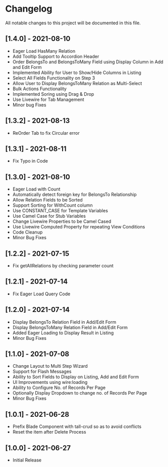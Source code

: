 # Changelog
All notable changes to this project will be documented in this file.

## [1.4.0] - 2021-08-10
- Eager Load HasMany Relation
- Add Tooltip Support to Accordion Header
- Order BelongsTo and BelongsToMany Field using Display Column in Add and Edit Form
- Implemented Ability for User to Show/Hide Columns in Listing
- Select All Fields Functionality on Step 3
- Allow User to Display BelongsToMany Relation as Multi-Select
- Bulk Actions Functionality
- Implemented Soring using Drag & Drop
- Use Livewire for Tab Management
- Minor bug Fixes

## [1.3.2] - 2021-08-13
- ReOrder Tab to fix Circular error

## [1.3.1] - 2021-08-11
- Fix Typo in Code

## [1.3.0] - 2021-08-10
- Eager Load with Count
- Automatically detect foreign key for BelongsTo Relationship
- Allow Relation Fields to be Sorted
- Support Sorting for WithCount column
- Use CONSTANT_CASE for Template Variables
- Use Camel Case for Stub Variables
- Change Livewire Properties to be Camel Cased
- Use Livewire Computed Property for repeating View Conditions
- Code Cleanup
- Minor Bug Fixes
    
## [1.2.2] - 2021-07-15
- Fix getAllRelations by checking parameter count

## [1.2.1] - 2021-07-14
- Fix Eager Load Query Code

## [1.2.0] - 2021-07-14
- Display BelongsTo Relation Field in Add/Edit Form
- Display BelongsToMany Relation Field in Add/Edit Form
- Added Eager Loading to Display Result in Listing
- Minor Bug Fixes

## [1.1.0] - 2021-07-08
- Change Layout to Multi Step Wizard
- Support for Flash Messages
- Ability to Sort Fields to Display on Listing, Add and Edit Form
- UI Improvements using wire:loading
- Ability to Configure No. of Records Per Page
- Optionally Display Dropdown to change no. of Records Per Page
- Minor Bug Fixes

## [1.0.1] - 2021-06-28
- Prefix Blade Component with tall-crud so as to avoid conflicts
- Reset the item after Delete Process

## [1.0.0] - 2021-06-27
- Initial Release

